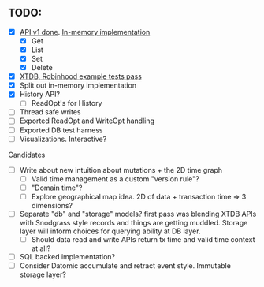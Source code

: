 ## TODO:
- [x] [API v1 done](https://github.com/elh/bitempura/blob/main/db.go). [In-memory implementation](https://github.com/elh/bitempura/blob/main/memory/db.go)
    - [x] Get
    - [x] List
    - [x] Set
    - [x] Delete
- [x] [XTDB, Robinhood example tests pass](https://github.com/elh/bitempura/blob/main/memory/db_examples_test.go)
- [x] Split out in-memory implementation
- [x] History API?
    - [ ] ReadOpt's for History
- [ ] Thread safe writes
- [ ] Exported ReadOpt and WriteOpt handling
- [ ] Exported DB test harness
- [ ] Visualizations. Interactive?

Candidates
- [ ] Write about new intuition about mutations + the 2D time graph
    - [ ] Valid time management as a custom "version rule"?
    - [ ] "Domain time"?
    - [ ] Explore geographical map idea. 2D of data + transaction time => 3 dimensions?
- [ ] Separate "db" and "storage" models? first pass was blending XTDB APIs with Snodgrass style records and things are getting muddled. Storage layer will inform choices for querying ability at DB layer.
    - [ ] Should data read and write APIs return tx time and valid time context at all?
- [ ] SQL backed implementation?
- [ ] Consider Datomic accumulate and retract event style. Immutable storage layer?
